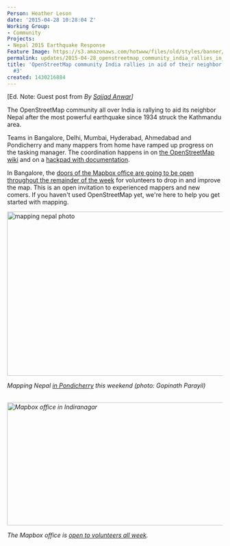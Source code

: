 ```yaml
---
Person: Heather Leson
date: '2015-04-28 10:28:04 Z'
Working Group:
- Community
Projects:
- Nepal 2015 Earthquake Response
Feature Image: https://s3.amazonaws.com/hotwww/files/old/styles/banner/public/Mapping+Nepal+photo+by+Gopinath+Parayil.png
permalink: updates/2015-04-28_openstreetmap_community_india_rallies_in_aid_of_their_neighbor_nepal__report_#3
title: 'OpenStreetMap community India rallies in aid of their neighbor Nepal  Report
  #3'
created: 1430216884
---
```

<p>[Ed. Note: Guest post from <em>By <a href="https://twitter.com/geohacker" rel="noreferrer">Sajjad Anwar</a>]</em></p><p>The OpenStreetMap community all over India is rallying to aid its neighbor Nepal after the most powerful earthquake since 1934 struck the Kathmandu area.</p><p>Teams in Bangalore, Delhi, Mumbai, Hyderabad, Ahmedabad and Pondicherry and many mappers from home have ramped up progress on the tasking manager. The coordination happens in on <a href="http://wiki.openstreetmap.org/wiki/2015_Nepal_earthquake" rel="noreferrer">the OpenStreetMap wiki</a> and on a <a href="https://datameet.hackpad.com/Nepal-Earthquake-Mapping-YDjLauUK0Ek" rel="noreferrer">hackpad with documentation</a>.</p><p>In Bangalore, the <a href="https://www.mapbox.com/blog/nepal-earthquake" rel="noreferrer">doors of the Mapbox office are going to be open throughout the remainder of the week</a> for volunteers to drop in and improve the map. This is an open invitation to experienced mappers and new comers. If you haven't used OpenStreetMap yet, we're here to help you get started with mapping.</p><p><img class="image-large" title="Mapping Nepal photo by Gopinath Parayil" src="https://s3.amazonaws.com/hotwww/files/old/styles/large/public/Mapping%20Nepal%20photo%20by%20Gopinath%20Parayil.png?itok=CIcqWCJ9" alt="mapping nepal photo" height="383" width="510"></p><p><em>Mapping Nepal <a href="https://www.facebook.com/photo.php?fbid=10153278367912152&amp;set=a.10150483601982152.426363.679742151&amp;type=1&amp;theater" rel="noreferrer">in Pondicherry</a> this weekend (photo: Gopinath Parayil)</em></p><p><em>&nbsp;<img class="image-large" title="Mapbox office in Indiranagar" src="https://s3.amazonaws.com/hotwww/files/old/styles/large/public/Mapping%20Nepal%20%28photo%202%29.png?itok=CgK1-y27" alt="Mapbox office in Indiranagar" height="287" width="510"></em></p><p><em> The Mapbox office is <a href="https://www.mapbox.com/blog/nepal-earthquake/" rel="noreferrer">open to volunteers all week</a>.</em></p><p>&nbsp;</p><p>&nbsp;</p><p>&nbsp;</p>

